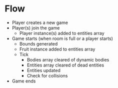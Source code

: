 # Flow

* Player creates a new game
* Player(s) join the game
    * Player instance(s) added to entities array
* Game starts (when room is full or a player starts)
    * Bounds generated
    * Fruit instance added to entities array
    * Tick
        * Bodies array cleared of dynamic bodies
        * Entities array cleared of dead entities
        * Entities updated
        * Check for collisions
* Game ends
